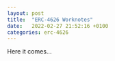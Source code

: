 ```yaml
---
layout: post
title:  "ERC-4626 Worknotes"
date:   2022-02-27 21:52:16 +0100
categories: erc-4626
---
```


Here it comes...